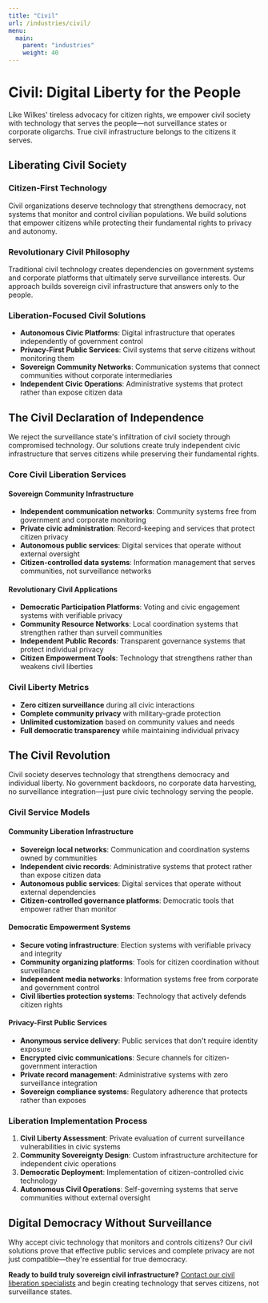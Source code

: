 ```yaml
---
title: "Civil"
url: /industries/civil/
menu:
  main:
    parent: "industries"
    weight: 40
---
```


# Civil: Digital Liberty for the People

Like Wilkes' tireless advocacy for citizen rights, we empower civil society with technology that serves the people—not surveillance states or corporate oligarchs. True civil infrastructure belongs to the citizens it serves.

## Liberating Civil Society

### Citizen-First Technology
Civil organizations deserve technology that strengthens democracy, not systems that monitor and control civilian populations. We build solutions that empower citizens while protecting their fundamental rights to privacy and autonomy.

### Revolutionary Civil Philosophy
Traditional civil technology creates dependencies on government systems and corporate platforms that ultimately serve surveillance interests. Our approach builds sovereign civil infrastructure that answers only to the people.

### Liberation-Focused Civil Solutions
- **Autonomous Civic Platforms**: Digital infrastructure that operates independently of government control
- **Privacy-First Public Services**: Civil systems that serve citizens without monitoring them
- **Sovereign Community Networks**: Communication systems that connect communities without corporate intermediaries
- **Independent Civic Operations**: Administrative systems that protect rather than expose citizen data

## The Civil Declaration of Independence

We reject the surveillance state's infiltration of civil society through compromised technology. Our solutions create truly independent civic infrastructure that serves citizens while preserving their fundamental rights.

### Core Civil Liberation Services

#### Sovereign Community Infrastructure
- **Independent communication networks**: Community systems free from government and corporate monitoring
- **Private civic administration**: Record-keeping and services that protect citizen privacy
- **Autonomous public services**: Digital services that operate without external oversight
- **Citizen-controlled data systems**: Information management that serves communities, not surveillance networks

#### Revolutionary Civil Applications
- **Democratic Participation Platforms**: Voting and civic engagement systems with verifiable privacy
- **Community Resource Networks**: Local coordination systems that strengthen rather than surveil communities
- **Independent Public Records**: Transparent governance systems that protect individual privacy
- **Citizen Empowerment Tools**: Technology that strengthens rather than weakens civil liberties

### Civil Liberty Metrics
- **Zero citizen surveillance** during all civic interactions
- **Complete community privacy** with military-grade protection
- **Unlimited customization** based on community values and needs
- **Full democratic transparency** while maintaining individual privacy

## The Civil Revolution

Civil society deserves technology that strengthens democracy and individual liberty. No government backdoors, no corporate data harvesting, no surveillance integration—just pure civic technology serving the people.

### Civil Service Models

#### Community Liberation Infrastructure
- **Sovereign local networks**: Communication and coordination systems owned by communities
- **Independent civic records**: Administrative systems that protect rather than expose citizen data
- **Autonomous public services**: Digital services that operate without external dependencies
- **Citizen-controlled governance platforms**: Democratic tools that empower rather than monitor

#### Democratic Empowerment Systems
- **Secure voting infrastructure**: Election systems with verifiable privacy and integrity
- **Community organizing platforms**: Tools for citizen coordination without surveillance
- **Independent media networks**: Information systems free from corporate and government control
- **Civil liberties protection systems**: Technology that actively defends citizen rights

#### Privacy-First Public Services
- **Anonymous service delivery**: Public services that don't require identity exposure
- **Encrypted civic communications**: Secure channels for citizen-government interaction
- **Private record management**: Administrative systems with zero surveillance integration
- **Sovereign compliance systems**: Regulatory adherence that protects rather than exposes

### Liberation Implementation Process
1. **Civil Liberty Assessment**: Private evaluation of current surveillance vulnerabilities in civic systems
2. **Community Sovereignty Design**: Custom infrastructure architecture for independent civic operations
3. **Democratic Deployment**: Implementation of citizen-controlled civic technology
4. **Autonomous Civil Operations**: Self-governing systems that serve communities without external oversight

## Digital Democracy Without Surveillance

Why accept civic technology that monitors and controls citizens? Our civil solutions prove that effective public services and complete privacy are not just compatible—they're essential for true democracy.

**Ready to build truly sovereign civil infrastructure?** [Contact our civil liberation specialists](/) and begin creating technology that serves citizens, not surveillance states.
